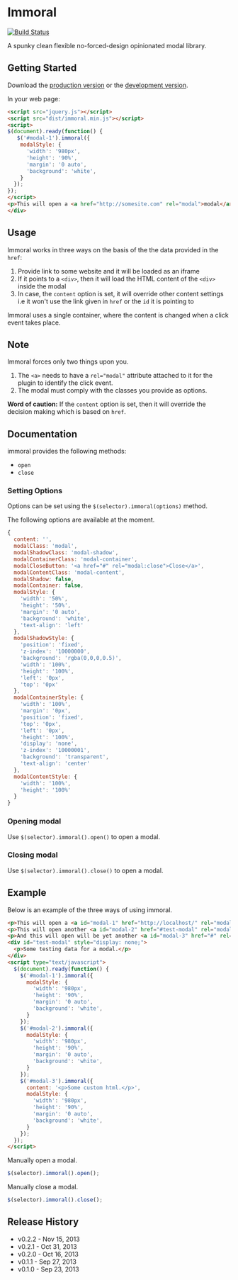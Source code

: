 # Immoral

[![Build Status](https://travis-ci.org/aniketpant/immoral.png?branch=master)](https://travis-ci.org/aniketpant/immoral)

A spunky clean flexible no-forced-design opinionated modal library.

## Getting Started
Download the [production version][min] or the [development version][max].

[min]: https://raw.github.com/aniketpant/immoral/master/dist/immoral.min.js
[max]: https://raw.github.com/aniketpant/immoral/master/dist/immoral.js

In your web page:

```html
<script src="jquery.js"></script>
<script src="dist/immoral.min.js"></script>
<script>
$(document).ready(function() {
   $('#modal-1').immoral({
    modalStyle: {
      'width': '980px',
      'height': '90%',
      'margin': '0 auto',
      'background': 'white',
    }
  });
});
</script>
<p>This will open a <a href="http://somesite.com" rel="modal">modal</a>.</p>
</div>
```

## Usage

Immoral works in three ways on the basis of the the data provided in the `href`:

1. Provide link to some website and it will be loaded as an iframe
2. If it points to a `<div>`, then it will load the HTML content of the `<div>` inside the modal
3. In case, the `content` option is set, it will override other content settings i.e it won't use the link given in `href` or the `id` it is pointing to

Immoral uses a single container, where the content is changed when a click event takes place.

## Note
Immoral forces only two things upon you.

1. The `<a>` needs to have a `rel="modal"` attribute attached to it for the plugin to identify the click event.
2. The modal must comply with the classes you provide as options.

**Word of caution:** If the `content` option is set, then it will override the decision making which is based on `href`.

## Documentation
immoral provides the following methods:
- `open`
- `close`

### Setting Options
Options can be set using the `$(selector).immoral(options)` method.

The following options are available at the moment.

```js
{
  content: '',
  modalClass: 'modal',
  modalShadowClass: 'modal-shadow',
  modalContainerClass: 'modal-container',
  modalCloseButton: '<a href="#" rel="modal:close">Close</a>',
  modalContentClass: 'modal-content',
  modalShadow: false,
  modalContainer: false,
  modalStyle: {
    'width': '50%',
    'height': '50%',
    'margin': '0 auto',
    'background': 'white',
    'text-align': 'left'
  },
  modalShadowStyle: {
    'position': 'fixed',
    'z-index': '10000000',
    'background': 'rgba(0,0,0,0.5)',
    'width': '100%',
    'height': '100%',
    'left': '0px',
    'top': '0px'
  },
  modalContainerStyle: {
    'width': '100%',
    'margin': '0px',
    'position': 'fixed',
    'top': '0px',
    'left': '0px',
    'height': '100%',
    'display': 'none',
    'z-index': '10000001',
    'background': 'transparent',
    'text-align': 'center'
  },
  modalContentStyle: {
    'width': '100%',
    'height': '100%'
  }
}
```

### Opening modal

Use `$(selector).immoral().open()` to open a modal.

### Closing modal

Use `$(selector).immoral().close()` to open a modal.

## Example

Below is an example of the three ways of using immoral.

```html
<p>This will open a <a id="modal-1" href="http://localhost/" rel="modal">modal</a>.</p>
<p>This will open another <a id="modal-2" href="#test-modal" rel="modal">modal</a>.</p>
<p>And this will open will be yet another <a id="modal-3" href="#" rel="modal">modal</a>.</p>
<div id="test-modal" style="display: none;">
  <p>Some testing data for a modal.</p>
</div>
<script type="text/javascript">
  $(document).ready(function() {
    $('#modal-1').immoral({
      modalStyle: {
        'width': '980px',
        'height': '90%',
        'margin': '0 auto',
        'background': 'white',
      }
    });
    $('#modal-2').immoral({
      modalStyle: {
        'width': '980px',
        'height': '90%',
        'margin': '0 auto',
        'background': 'white',
      }
    });
    $('#modal-3').immoral({
      content: '<p>Some custom html.</p>',
      modalStyle: {
        'width': '980px',
        'height': '90%',
        'margin': '0 auto',
        'background': 'white',
      }
    });
  });
</script>
```

Manually open a modal.

```js
$(selector).immoral().open();
```

Manually close a modal.

```js
$(selector).immoral().close();
```

## Release History
- v0.2.2 - Nov 15, 2013
- v0.2.1 - Oct 31, 2013
- v0.2.0 - Oct 16, 2013
- v0.1.1 - Sep 27, 2013
- v0.1.0 - Sep 23, 2013